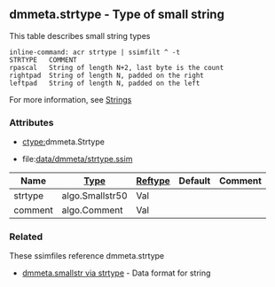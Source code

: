 ## dmmeta.strtype - Type of small string
<a href="#dmmeta-strtype"></a>

This table describes small string types
```
inline-command: acr strtype | ssimfilt ^ -t
STRTYPE   COMMENT
rpascal   String of length N+2, last byte is the count
rightpad  String of length N, padded on the right
leftpad   String of length N, padded on the left

```
For more information, see [Strings](/txt/exe/amc/strings.md)

### Attributes
<a href="#attributes"></a>
* [ctype:](/txt/ssimdb/dmmeta/ctype.md)dmmeta.Strtype

* file:[data/dmmeta/strtype.ssim](/data/dmmeta/strtype.ssim)

|Name|[Type](/txt/ssimdb/dmmeta/ctype.md)|[Reftype](/txt/ssimdb/dmmeta/reftype.md)|Default|Comment|
|---|---|---|---|---|
|strtype|algo.Smallstr50|Val|
|comment|algo.Comment|Val|

### Related
<a href="#related"></a>
These ssimfiles reference dmmeta.strtype

* [dmmeta.smallstr via strtype](/txt/ssimdb/dmmeta/smallstr.md) - Data format for string

